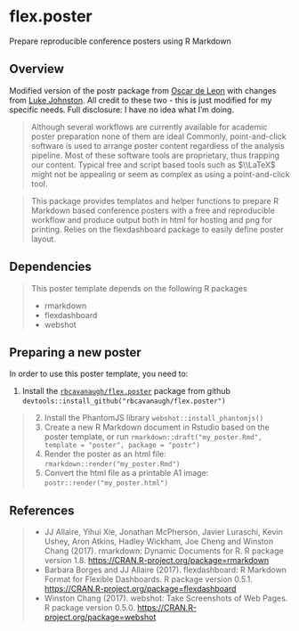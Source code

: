 
# flex.poster

Prepare reproducible conference posters using R Markdown

## Overview

Modified version of the postr package from [Oscar de
Leon](https://github.com/odeleongt) with changes from [Luke
Johnston](https://github.com/lwjohnst86). All credit to these two - this
is just modified for my specific needs. Full disclosure: I have no idea
what I’m doing.

> Although several workflows are currently available for academic poster
> preparation none of them are ideal Commonly, point-and-click software
> is used to arrange poster content regardless of the analysis pipeline.
> Most of these software tools are proprietary, thus trapping our
> content. Typical free and script based tools such as $\\LaTeX$ might
> not be appealing or seem as complex as using a point-and-click tool.

> This package provides templates and helper functions to prepare R
> Markdown based conference posters with a free and reproducible
> workflow and produce output both in html for hosting and png for
> printing. Relies on the flexdashboard package to easily define poster
> layout.

## Dependencies

> This poster template depends on the following R packages
>
> -   rmarkdown
> -   flexdashboard
> -   webshot

## Preparing a new poster

In order to use this poster template, you need to:

1.  Install the
    [`rbcavanaugh/flex.poster`](https://github.com/rbcavanaugh/flex.poster)
    package from github
    `devtools::install_github("rbcavanaugh/flex.poster")`

> 2.  Install the PhantomJS library `webshot::install_phantomjs()`
> 3.  Create a new R Markdown document in Rstudio based on the poster
>     template, or run
>     `rmarkdown::draft("my_poster.Rmd", template = "poster", package = "postr")`
> 4.  Render the poster as an html file:
>     `rmarkdown::render("my_poster.Rmd")`
> 5.  Convert the html file as a printable A1 image:
>     `postr::render("my_poster.html")`

## References

> -   JJ Allaire, Yihui Xie, Jonathan McPherson, Javier Luraschi, Kevin
>     Ushey, Aron Atkins, Hadley Wickham, Joe Cheng and Winston Chang
>     (2017). rmarkdown: Dynamic Documents for R. R package version 1.8.
>     <https://CRAN.R-project.org/package=rmarkdown>
> -   Barbara Borges and JJ Allaire (2017). flexdashboard: R Markdown
>     Format for Flexible Dashboards. R package version 0.5.1.
>     <https://CRAN.R-project.org/package=flexdashboard>
> -   Winston Chang (2017). webshot: Take Screenshots of Web Pages. R
>     package version 0.5.0.
>     <https://CRAN.R-project.org/package=webshot>
